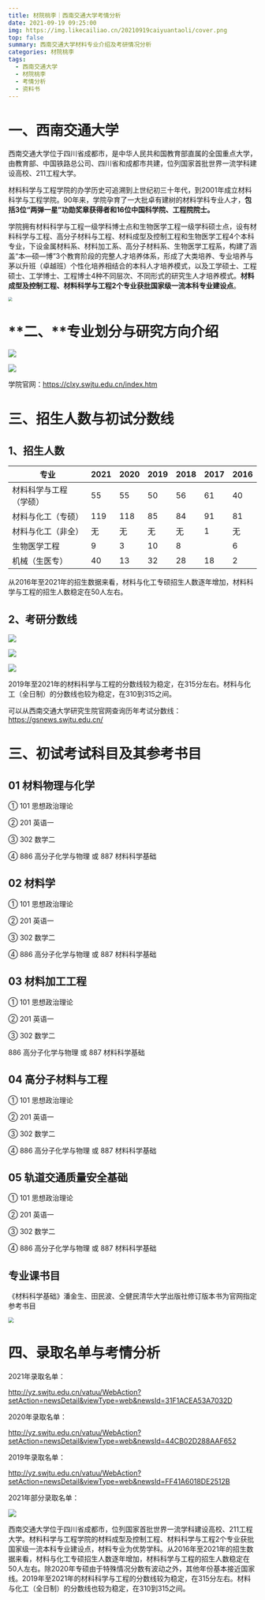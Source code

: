 ```yaml
---
title: 材院桃李｜西南交通大学考情分析
date: 2021-09-19 09:25:00
img: https://img.likecailiao.cn/20210919caiyuantaoli/cover.png
top: false
summary: 西南交通大学材料专业介绍及考研情况分析
categories: 材院桃李
tags:
  - 西南交通大学
  - 材院桃李
  - 考情分析
  - 资料书
---
```


# 一、西南交通大学

西南交通大学位于四川省成都市，是中华人民共和国教育部直属的全国重点大学，由教育部、中国铁路总公司、四川省和成都市共建，位列国家首批世界一流学科建设高校、211工程大学。

材料科学与工程学院的办学历史可追溯到上世纪初三十年代，到2001年成立材料科学与工程学院。90年来，学院孕育了一大批卓有建树的材料学科专业人才，**包括3位“两弹一星”功勋奖章获得者和16位中国科学院、工程院院士。**

学院拥有材料科学与工程一级学科博士点和生物医学工程一级学科硕士点，设有材料科学与工程、高分子材料与工程、材料成型及控制工程和生物医学工程4个本科专业，下设金属材料系、材料加工系、高分子材料系、生物医学工程系，构建了涵盖“本—硕—博”3个教育阶段的完整人才培养体系，形成了大类培养、专业培养与茅以升班（卓越班）个性化培养相结合的本科人才培养模式，以及工学硕士、工程硕士、工学博士、工程博士4种不同层次、不同形式的研究生人才培养模式。**材料成型及控制工程、材料科学与工程2个专业获批国家级一流本科专业建设点**。

<img src="https://img.likecailiao.cn/20210919caiyuantaoli/1.png" style="zoom:50%;" />

# **二、**专业划分与研究方向介绍

![](https://img.likecailiao.cn/20210919caiyuantaoli/2.png)

![](https://img.likecailiao.cn/20210919caiyuantaoli/3.png)

学院官网：https://clxy.swjtu.edu.cn/index.htm

# 三、招生人数与初试分数线

## 1、招生人数

| 专业                   | 2021 | 2020 | 2019 | 2018 | 2017 | 2016 |
| ---------------------- | ---- | ---- | ---- | ---- | ---- | ---- |
| 材料科学与工程（学硕） | 55   | 55   | 50   | 56   | 61   | 40   |
| 材料与化工（专硕）     | 119  | 118  | 85   | 84   | 91   | 81   |
| 材料与化工（非全）     | 无   | 无   | 无   | 无   | 1    | 无   |
| 生物医学工程           | 9    | 3    | 10   | 8    |      | 6    |
| 机械（生医专）         | 40   | 13   | 32   | 28   | 18   | 2    |

从2016年至2021年的招生数据来看，材料与化工专硕招生人数逐年增加，材料科学与工程的招生人数稳定在50人左右。

## 2、考研分数线

![](https://img.likecailiao.cn/20210919caiyuantaoli/4.png)

![](https://img.likecailiao.cn/20210919caiyuantaoli/5.png)

![](https://img.likecailiao.cn/20210919caiyuantaoli/6.png)

2019年至2021年的材料科学与工程的分数线较为稳定，在315分左右。材料与化工（全日制）的分数线也较为稳定，在310到315之间。

可以从西南交通大学研究生院官网查询历年考试分数线：https://gsnews.swjtu.edu.cn/

# 三、初试考试科目及其参考书目

## 01 材料物理与化学

① 101 思想政治理论 

② 201 英语一

③ 302 数学二 

④ 886 高分子化学与物理 或 887 材料科学基础 

## 02 材料学

① 101 思想政治理论

②  201 英语一

③  302 数学二 

④  886 高分子化学与物理 或 887 材料科学基础 

## 03 材料加工工程

① 101 思想政治理论 

② 201 英语一 

③ 302 数学二 

886 高分子化学与物理 或 887 材料科学基础

## 04 高分子材料与工程

① 101 思想政治理论

② 201 英语一 

③ 302 数学二 

④ 886 高分子化学与物理 或 887 材料科学基础 

## 05 轨道交通质量安全基础

① 101 思想政治理论

②  201 英语一

③  302 数学二 

④  886 高分子化学与物理 或 887 材料科学基础

## 专业课书目

《材料科学基础》潘金生、田民波、仝健民清华大学出版社修订版本书为官网指定参考书目

<img src="https://img.likecailiao.cn/20210919caiyuantaoli/7.png" style="zoom:67%;" />

# 四、录取名单与考情分析

2021年录取名单：

http://yz.swjtu.edu.cn/vatuu/WebAction?setAction=newsDetail&viewType=web&newsId=31F1ACEA53A7032D

2020年录取名单：

http://yz.swjtu.edu.cn/vatuu/WebAction?setAction=newsDetail&viewType=web&newsId=44CB02D288AAF652

2019年录取名单：

http://yz.swjtu.edu.cn/vatuu/WebAction?setAction=newsDetail&viewType=web&newsId=FF41A6018DE2512B

2021年部分录取名单：


![](https://img.likecailiao.cn/20210919caiyuantaoli/8.png)

西南交通大学位于四川省成都市，位列国家首批世界一流学科建设高校、211工程大学。材料科学与工程学院的材料成型及控制工程、材料科学与工程2个专业获批国家级一流本科专业建设点，材料专业为优势学科。从2016年至2021年的招生数据来看，材料与化工专硕招生人数逐年增加，材料科学与工程的招生人数稳定在50人左右。除2020年专硕由于特殊情况分数有波动之外，其他年份基本接近国家线。2019年至2021年的材料科学与工程的分数线较为稳定，在315分左右。材料与化工（全日制）的分数线也较为稳定，在310到315之间。